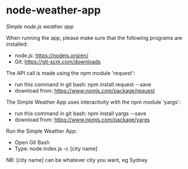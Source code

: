 # node-weather-app
*Simple node.js weather app*

When running the app, please make sure that the following programs are installed:
- node.js: https://nodejs.org/en/
- Git: https://git-scm.com/downloads

The API call is made using the npm module 'request': 
- run this command in git bash: npm install request --save
- download from: https://www.npmjs.com/package/request

The Simple Weather App uses interactivity with the npm module 'yargs':
- run this command in git bash: npm install yargs --save
- download from: https://www.npmjs.com/package/yargs

Run the Simple Weather App:
- Open Git Bash
- Type: node index.js -c [city name]

NB: [city name] can be whatever city you want, eg Sydney
